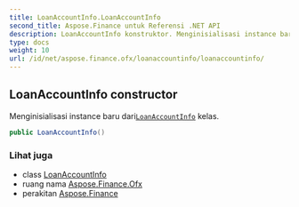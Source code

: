 ```yaml
---
title: LoanAccountInfo.LoanAccountInfo
second_title: Aspose.Finance untuk Referensi .NET API
description: LoanAccountInfo konstruktor. Menginisialisasi instance baru dariLoanAccountInfo kelas.
type: docs
weight: 10
url: /id/net/aspose.finance.ofx/loanaccountinfo/loanaccountinfo/
---
```

## LoanAccountInfo constructor

Menginisialisasi instance baru dari[`LoanAccountInfo`](../) kelas.

```csharp
public LoanAccountInfo()
```

### Lihat juga

* class [LoanAccountInfo](../)
* ruang nama [Aspose.Finance.Ofx](../../loanaccountinfo/)
* perakitan [Aspose.Finance](../../../)


